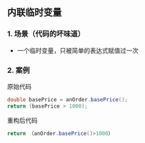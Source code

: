## 内联临时变量

### 1. 场景（代码的坏味道）
+ 一个临时变量，只被简单的表达式赋值过一次

### 2. 案例

原始代码
```java
double basePrice = anOrder.basePrice();
return (basePrice > 1000);
```

重构后代码
```java
return （anOrder.basePrice()>1000）
```